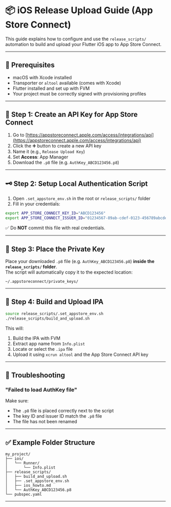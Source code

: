 # 📦 iOS Release Upload Guide (App Store Connect)

This guide explains how to configure and use the `release_scripts/` automation to build and upload your Flutter iOS app to App Store Connect.

---

## 🧷 Prerequisites

- macOS with Xcode installed
- Transporter or `altool` available (comes with Xcode)
- Flutter installed and set up with FVM
- Your project must be correctly signed with provisioning profiles

---

## 🔐 Step 1: Create an API Key for App Store Connect

1. Go to [https://appstoreconnect.apple.com/access/integrations/api](https://appstoreconnect.apple.com/access/integrations/api)
2. Click the ➕ button to create a new API key
3. Name it (e.g., `Release Upload Key`)
4. Set **Access**: App Manager
5. Download the `.p8` file (e.g. `AuthKey_ABCD123456.p8`)

---

## 🗝 Step 2: Setup Local Authentication Script

1. Open `.set_appstore_env.sh` in the root or `release_scripts/` folder
2. Fill in your credentials:

```bash
export APP_STORE_CONNECT_KEY_ID="ABCD123456"
export APP_STORE_CONNECT_ISSUER_ID="01234567-89ab-cdef-0123-456789abcdef"
```

✅ Do **NOT** commit this file with real credentials.

---

## 📁 Step 3: Place the Private Key

Place your downloaded `.p8` file (e.g. `AuthKey_ABCD123456.p8`) **inside the `release_scripts/` folder**.  
The script will automatically copy it to the expected location:
```
~/.appstoreconnect/private_keys/
```

---

## 🚀 Step 4: Build and Upload IPA

```bash
source release_scripts/.set_appstore_env.sh
./release_scripts/build_and_upload.sh
```

This will:

1. Build the IPA with FVM
2. Extract app name from `Info.plist`
3. Locate or select the `.ipa` file
4. Upload it using `xcrun altool` and the App Store Connect API key

---

## 📌 Troubleshooting

### "Failed to load AuthKey file"

Make sure:

- The `.p8` file is placed correctly next to the script
- The key ID and issuer ID match the `.p8` file
- The file has not been renamed

---

## ✅ Example Folder Structure

```
my_project/
├── ios/
│   └── Runner/
│       └── Info.plist
├── release_scripts/
│   ├── build_and_upload.sh
│   ├── .set_appstore_env.sh
│   ├── ios_howto.md
│   └── AuthKey_ABCD123456.p8
└── pubspec.yaml
```

---
